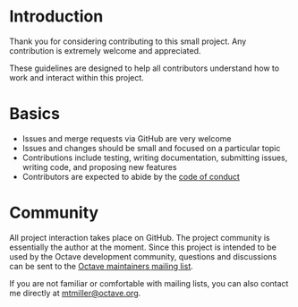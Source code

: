# Introduction

Thank you for considering contributing to this small project. Any contribution
is extremely welcome and appreciated.

These guidelines are designed to help all contributors understand how to work
and interact within this project.

# Basics

* Issues and merge requests via GitHub are very welcome
* Issues and changes should be small and focused on a particular topic
* Contributions include testing, writing documentation, submitting issues,
  writing code, and proposing new features
* Contributors are expected to abide by the
  [code of conduct](CODE_OF_CONDUCT.md)

# Community

All project interaction takes place on GitHub. The project community is
essentially the author at the moment. Since this project is intended to be used
by the Octave development community, questions and discussions can be sent to
the
[Octave maintainers mailing list](https://lists.gnu.org/mailman/listinfo/octave-maintainers).

If you are not familiar or comfortable with mailing lists, you can also contact
me directly at [mtmiller@octave.org](mailto:mtmiller@octave.org).
